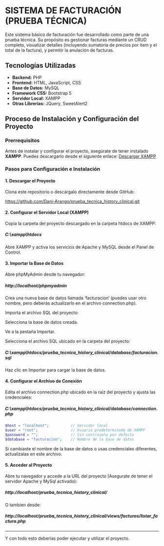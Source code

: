 # SISTEMA DE FACTURACIÓN (PRUEBA TÉCNICA)

Este sistema básico de facturación fue desarrollado como parte de una prueba técnica. Su propósito es gestionar facturas mediante un CRUD completo, visualizar detalles (incluyendo sumatoria de precios por ítem y el total de la factura), y permitir la anulación de facturas.

## Tecnologías Utilizadas
- **Backend:** PHP
- **Frontend:** HTML, JavaScript, CSS
- **Base de Datos:** MySQL
- **Framework CSS:** Bootstrap 5
- **Servidor Local:** XAMPP
- **Otras Librerías:** JQuery, SweetAlert2

## Proceso de Instalación y Configuración del Proyecto

### Prerrequisitos
Antes de instalar y configurar el proyecto, asegúrate de tener instalado **XAMPP**. Puedes descargarlo desde el siguiente enlace:
[Descargar XAMPP](https://www.apachefriends.org/es/download.html)

### Pasos para Configuración e Instalación

#### 1. Descargar el Proyecto
Clona este repositorio o descárgalo directamente desde GitHub:

https://github.com/Dani-Arango/prueba_tecnica_history_clinical.git

#### 2. Configurar el Servidor Local (XAMPP)
Copia la carpeta del proyecto descargado en la carpeta htdocs de XAMPP:
##### C:\xampp\htdocs
Abre XAMPP y activa los servicios de Apache y MySQL desde el Panel de Control.

#### 3. Importar la Base de Datos
Abre phpMyAdmin desde tu navegador:
##### http://localhost/phpmyadmin

Crea una nueva base de datos llamada ‘facturacion‘ (puedes usar otro nombre, pero deberás actualizarlo en el archivo connection.php).  

Importa el archivo SQL del proyecto:  

Selecciona la base de datos creada.  

Ve a la pestaña Importar.  

Selecciona el archivo SQL ubicado en la carpeta del proyecto:

##### C:\xampp\htdocs/prueba_tecnica_history_clinical/database/facturacion.sql	

Haz clic en Importar para cargar la base de datos.
#### 4. Configurar el Archivo de Conexión
Edita el archivo connection.php ubicado en la raíz del proyecto y ajusta las credenciales:
##### C:\xampp\htdocs/prueba_tecnica_history_clinical/database/connection.php
  ```php
$host = "localhost";          // Servidor local
$user = "root";               // Usuario predeterminado de XAMPP
$password = "";               // Sin contraseña por defecto
$database = "facturacion";    // Nombre de la base de datos
  ```
Si cambiaste el nombre de la base de datos o usas credenciales diferentes, actualizalas en este archivo.

#### 5. Acceder al Proyecto
Abre tu navegador y accede a la URL del proyecto (Asegurate de tener el servidor Apache y MySql activado):
##### http://localhost/prueba_tecnica_history_clinical/
O tambien desde: 
##### http://localhost/prueba_tecnica_history_clinical/views/facturas/listar_factura.php
---
Y con todo esto deberías poder ejecutar y utilizar el proyecto.

